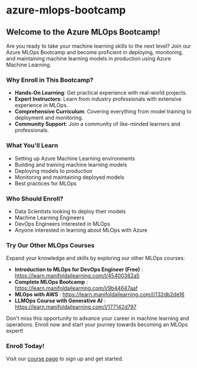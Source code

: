 # azure-mlops-bootcamp
## Welcome to the Azure MLOps Bootcamp!

Are you ready to take your machine learning skills to the next level? Join our Azure MLOps Bootcamp and become proficient in deploying, monitoring, and maintaining machine learning models in production using Azure Machine Learning.

### Why Enroll in This Bootcamp?

- **Hands-On Learning**: Get practical experience with real-world projects.
- **Expert Instructors**: Learn from industry professionals with extensive experience in MLOps.
- **Comprehensive Curriculum**: Covering everything from model training to deployment and monitoring.
- **Community Support**: Join a community of like-minded learners and professionals.

### What You'll Learn

- Setting up Azure Machine Learning environments
- Building and training machine learning models
- Deploying models to production
- Monitoring and maintaining deployed models
- Best practices for MLOps

### Who Should Enroll?

- Data Scientists looking to deploy their models
- Machine Learning Engineers
- DevOps Engineers interested in MLOps
- Anyone interested in learning about MLOps with Azure

### Try Our Other MLOps Courses

Expand your knowledge and skills by exploring our other MLOps courses:

- **Introduction to MLOps for DevOps Engineer (Free)** : https://learn.manifoldailearning.com/l/45400382a5
- **Complete MLOps Bootcamp** : https://learn.manifoldailearning.com/l/9b44647aaf
- **MLOps with AWS** : https://learn.manifoldailearning.com/l/132db2de16
- **LLMOps Course with Generative AI** : https://learn.manifoldailearning.com/l/177142d797

Don't miss this opportunity to advance your career in machine learning and operations. Enroll now and start your journey towards becoming an MLOps expert!

### Enroll Today!

Visit our [course page](https://learn.manifoldailearning.com/l/6f0835e276) to sign up and get started.
